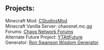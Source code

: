 ## Projects:
Minecraft Mod: [CStudiosMod](CStudiosMod/)<br/>
Minecraft Vanilla Server: chaosnet.mc.gg<br/>
Forums: [Chaos Network Forums](http://chaosnetworkforums.zone)<br/>
Alternate Future Project: [YTAltFuture](YouTubeAlternateFuture)<br/>
Generator: [Ron Swanson Wisdom Generator](RonSwansonWisdomGen)
